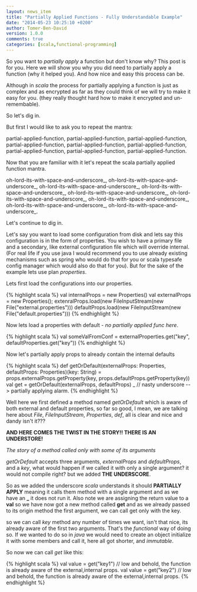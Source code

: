 ```yaml
---
layout: news_item
title: "Partially Applied Functions - Fully Understandable Example"
date: "2014-05-23 10:25:10 +0200"
author: Tomer-Ben-David 
version: 1.0.0
comments: true
categories: [scala,functional-programming]
---
```


So you want to *partially apply* a function but don't know why?  This post is for you.  Here we will show you why you did need to partially apply a function (why it helped you).  And how nice and easy this process can be.

Although in *scala* the process for partially applying a function is just as complex and as encrypted as far as they could think of we will try to make it easy for you.  (they really thought hard how to make it encrypted and un-remembable).

So let's dig in.

But first I would like to ask you to repeat the mantra:

partial-applied-function, partial-applied-function, partial-applied-function, partial-applied-function, partial-applied-function, partial-applied-function, partial-applied-function, partial-applied-function, partial-applied-function.

Now that you are familiar with it let's repeat the scala partially applied function mantra.

oh-lord-its-with-space-and-underscore_, oh-lord-its-with-space-and-underscore_, oh-lord-its-with-space-and-underscore_, oh-lord-its-with-space-and-underscore_, oh-lord-its-with-space-and-underscore_, oh-lord-its-with-space-and-underscore_, oh-lord-its-with-space-and-underscore_, oh-lord-its-with-space-and-underscore_, oh-lord-its-with-space-and-underscore_.

Let's continue to dig in.

Let's say you want to load some configuration from disk and lets say this configuration is in the form of properties.  You wish to have a primary file and a secondary, like external configuration file which will override internal.
(For real life if you use java I would recommend you to use already existing mechanisms such as spring who would do that for you or scala typesafe config manager which would also do that for you).  But for the sake of the example lets use plan *properties*.  

Lets first load the configurations into our properties.

{% highlight scala %}
val internalProps = new Properties()
val externalProps = new Properties();
extenralProps.load(new FileInputStream(new File("external.properties")))
defaultProps.load(new FileInputStream(new File("default.properties")))
{% endhighlight %}

Now lets load a properties with default - *no partially applied func here*.

{% highlight scala %}
val someValFromConf = externalProperties.get("key", defaultProperties.get("key"))
{% endhighlight %}

Now let's partially apply props to already contain the internal defaults

{% highlight scala %}
def getOrDefault(externalProps: Properties, defaultProps: Properties)(key: String) = props.externalProps.getProperty(key, props.defaultProps.getProperty(key))
val get = getOrDefault(externalProps, defaultProps) _ // nasty underscore --> partially applying alarm.
{% endhighlight %}

Well here we first defined a method named *getOrDefault* which is aware of both external and default properties, so far so good, I mean, we are talking here about *File*, *FileInputStream*, *Properties*, *def*, all is clear and nice and dandy isn't it???

**AND HERE COMES THE TWIST IN THE STORY!! THERE IS AN UNDERSTORE!**

*The story of a method called only with some of its arguments*

*getOrDefault* accepts three arguments, *externalProps* and *defaultProps*, and a *key*, what would happen if we called it with only a single argument? it would not compile right? but we added **THE UNDERSCORE**.

So as we added the underscore *scala* understands it should **PARTIALLY APPLY** meaning it calls them method with a single argument and as we have an **_** it does not run it.  Also note we are assigning the return value to a **val** so we have now got a new method called **get** and as we already passed to its origin method the first argument, we can call get only with the key.

so we can call *key* method any number of times we want, isn't that nice, its already aware of the first two arguments.  That's the *functional* way of doing so.  If we wanted to do so in *java* we would need to create an object initialize it with some members and call it, here all got shorter, and *immutable*.

So now we can call *get* like this:

{% highlight scala %}
val value = get("key1") // low and behold, the function is already aware of the external,internal props.
val value = get("key2") // low and behold, the function is already aware of the external,internal props.
{% endhighlight %}